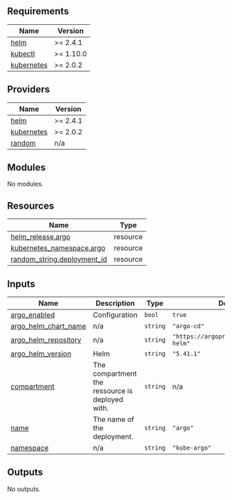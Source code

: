 <!-- BEGIN_TF_DOCS -->
## Requirements

| Name | Version |
|------|---------|
| <a name="requirement_helm"></a> [helm](#requirement\_helm) | >= 2.4.1 |
| <a name="requirement_kubectl"></a> [kubectl](#requirement\_kubectl) | >= 1.10.0 |
| <a name="requirement_kubernetes"></a> [kubernetes](#requirement\_kubernetes) | >= 2.0.2 |

## Providers

| Name | Version |
|------|---------|
| <a name="provider_helm"></a> [helm](#provider\_helm) | >= 2.4.1 |
| <a name="provider_kubernetes"></a> [kubernetes](#provider\_kubernetes) | >= 2.0.2 |
| <a name="provider_random"></a> [random](#provider\_random) | n/a |

## Modules

No modules.

## Resources

| Name | Type |
|------|------|
| [helm_release.argo](https://registry.terraform.io/providers/hashicorp/helm/latest/docs/resources/release) | resource |
| [kubernetes_namespace.argo](https://registry.terraform.io/providers/hashicorp/kubernetes/latest/docs/resources/namespace) | resource |
| [random_string.deployment_id](https://registry.terraform.io/providers/hashicorp/random/latest/docs/resources/string) | resource |

## Inputs

| Name | Description | Type | Default | Required |
|------|-------------|------|---------|:--------:|
| <a name="input_argo_enabled"></a> [argo\_enabled](#input\_argo\_enabled) | Configuration | `bool` | `true` | no |
| <a name="input_argo_helm_chart_name"></a> [argo\_helm\_chart\_name](#input\_argo\_helm\_chart\_name) | n/a | `string` | `"argo-cd"` | no |
| <a name="input_argo_helm_repository"></a> [argo\_helm\_repository](#input\_argo\_helm\_repository) | n/a | `string` | `"https://argoproj.github.io/argo-helm"` | no |
| <a name="input_argo_helm_version"></a> [argo\_helm\_version](#input\_argo\_helm\_version) | Helm | `string` | `"5.41.1"` | no |
| <a name="input_compartment"></a> [compartment](#input\_compartment) | The compartment the ressource is deployed with. | `string` | n/a | yes |
| <a name="input_name"></a> [name](#input\_name) | The name of the deployment. | `string` | `"argo"` | no |
| <a name="input_namespace"></a> [namespace](#input\_namespace) | n/a | `string` | `"kube-argo"` | no |

## Outputs

No outputs.
<!-- END_TF_DOCS -->